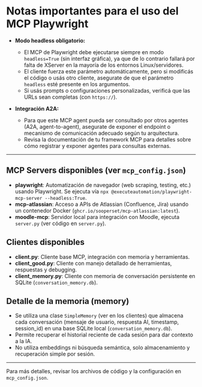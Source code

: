 # Notas importantes para el uso del MCP Playwright

- **Modo headless obligatorio:**
  - El MCP de Playwright debe ejecutarse siempre en modo `headless=True` (sin interfaz gráfica), ya que de lo contrario fallará por falta de XServer en la mayoría de los entornos Linux/servidores.
  - El cliente fuerza este parámetro automáticamente, pero si modificás el código o usás otro cliente, asegurate de que el parámetro `headless` esté presente en los argumentos.
  - Si usás prompts o configuraciones personalizadas, verificá que las URLs sean completas (con `https://`).

- **Integración A2A:**
  - Para que este MCP agent pueda ser consultado por otros agentes (A2A, agent-to-agent), asegurate de exponer el endpoint o mecanismo de comunicación adecuado según tu arquitectura.
  - Revisa la documentación de tu framework MCP para detalles sobre cómo registrar y exponer agentes para consultas externas.

---

## MCP Servers disponibles (ver `mcp_config.json`)

- **playwright**: Automatización de navegador (web scraping, testing, etc.) usando Playwright. Se ejecuta vía `npx @executeautomation/playwright-mcp-server --headless:True`.
- **mcp-atlassian**: Acceso a APIs de Atlassian (Confluence, Jira) usando un contenedor Docker (`ghcr.io/sooperset/mcp-atlassian:latest`).
- **moodle-mcp**: Servidor local para integración con Moodle, ejecuta `server.py` (ver código en `server.py`).

## Clientes disponibles

- **client.py**: Cliente base MCP, integración con memoria y herramientas.
- **client_good.py**: Cliente con manejo detallado de herramientas, respuestas y debugging.
- **client_memory.py**: Cliente con memoria de conversación persistente en SQLite (`conversation_memory.db`).

## Detalle de la memoria (memory)

- Se utiliza una clase `SimpleMemory` (ver en los clientes) que almacena cada conversación (mensaje de usuario, respuesta AI, timestamp, session_id) en una base SQLite local (`conversation_memory.db`).
- Permite recuperar el historial reciente de cada sesión para dar contexto a la IA.
- No utiliza embeddings ni búsqueda semántica, solo almacenamiento y recuperación simple por sesión.

---

Para más detalles, revisar los archivos de código y la configuración en `mcp_config.json`.
